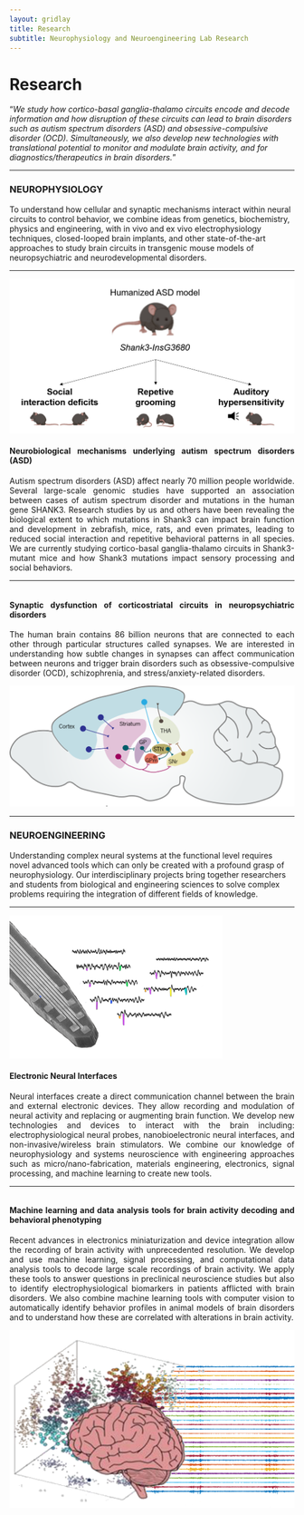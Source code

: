 ```yaml
---
layout: gridlay
title: Research
subtitle: Neurophysiology and Neuroengineering Lab Research
---
```

# **Research**

<!-- The paddingtop and margin-top edits allow anchors to link properly. -->
<div class="container">
      <p>
 		 <q><i>We study how cortico-basal ganglia-thalamo circuits encode and decode information and how disruption of these circuits can lead to brain disorders such as autism spectrum disorders (ASD) and obsessive-compulsive disorder (OCD).  Simultaneously, we also develop new technologies with translational potential to monitor and modulate brain activity, and for diagnostics/therapeutics in brain disorders.</i></q>
      </p>
</div>

<hr>

<div id="Alzheimer's Disease" class="col-sm-12">
		<h3>NEUROPHYSIOLOGY</h3>
		<p>
			To understand how cellular and synaptic mechanisms interact within neural circuits to control behavior, we combine ideas from genetics, biochemistry, physics and engineering, with in vivo and ex vivo electrophysiology techniques, closed-looped brain implants, and other state-of-the-art approaches to study brain circuits in transgenic mouse models of neuropsychiatric and neurodevelopmental disorders.
		</p>
</div>
<div id="break" class="col-sm-12">
	<hr>
</div>

<div id = "Pathologic Resilience" class="row" style="padding-top: 60px; margin-top: -60px;">
    <div class="col-sm-4">
    	<img src="/img/research/ImageProjectASD.PNG" alt="Neurobiological mechanisms underlying ASD">
    </div>
    <div class="col-sm-8" style="text-align: justify">
    	<h4>Neurobiological mechanisms underlying autism spectrum disorders (ASD)</h4>
    	<p>
			Autism spectrum disorders (ASD) affect nearly 70 million people worldwide. Several large-scale genomic studies have supported an association between cases of autism spectrum disorder and mutations in the human gene SHANK3. Research studies by us and others have been revealing the biological extent to which mutations in Shank3 can impact brain function and development in zebrafish, mice, rats, and even primates, leading to reduced social interaction and repetitive behavioral patterns in all species. We are currently studying cortico-basal ganglia-thalamo circuits in Shank3-mutant mice and how Shank3 mutations impact sensory processing and social behaviors.	
    	</p>
    </div>
</div>
<hr>
<div id = "Selective Vulnerability" class="row" style="padding-top: 60px; margin-top: -60px;">
    <div class="col-sm-8" style="text-align: justify">
    	<h4>Synaptic dysfunction of corticostriatal circuits in neuropsychiatric disorders</h4>
    	<p>
    		The human brain contains 86 billion neurons that are connected to each other through particular structures called synapses. We are interested in understanding how subtle changes in synapses can affect communication between neurons and trigger brain disorders such as obsessive-compulsive disorder (OCD), schizophrenia, and stress/anxiety-related disorders.
    	</p>
    </div>
    <div class="col-sm-4">
    	<img src="/img/research/ImageProjectSynapses.png" alt="Synaptic dysfunction of corticostriatal circuits">
    </div>
</div>


<hr>

<div id="Parkinson’s Disease" class="col-sm-12">
		<h3>NEUROENGINEERING</h3>
		<p>
			Understanding complex neural systems at the functional level requires novel advanced tools which can only be created with a profound grasp of neurophysiology. Our interdisciplinary projects bring together researchers and students from biological and engineering sciences to solve complex problems requiring the integration of different fields of knowledge. 
		</p>
</div>

<div id="break" class="col-sm-12">
	<hr>
</div>

<div id = "Pathologic Resilience" class="row" style="padding-top: 60px; margin-top: -60px;">
    <div class="col-sm-4">
    	<img src="/img/research/ImageProjectNeuralInterfaces2.png" alt="Electronic Neural Interfaces">
    </div>
    <div class="col-sm-8" style="text-align: justify">
    	<h4>Electronic Neural Interfaces</h4>
    	<p>
			Neural interfaces create a direct communication channel between the brain and external electronic devices. They allow recording and modulation of neural activity and replacing or augmenting brain function. We develop new technologies and devices to interact with the brain including: electrophysiological neural probes, nanobioelectronic neural interfaces, and non-invasive/wireless brain stimulators. We combine our knowledge of neurophysiology and systems neuroscience with engineering approaches such as micro/nano-fabrication, materials engineering, electronics, signal processing, and machine learning to create new tools.
    	</p>
    </div>
</div>

<hr>
<div id = "Selective Vulnerability" class="row" style="padding-top: 60px; margin-top: -60px;">
    <div class="col-sm-8" style="text-align: justify">
    	<h4>Machine learning and data analysis tools for brain activity decoding and behavioral phenotyping</h4>
    	<p>
    		Recent advances in electronics miniaturization and device integration allow the recording of brain activity with unprecedented resolution. We develop and use machine learning, signal processing, and computational data analysis tools to decode large scale recordings of brain activity. We apply these tools to answer questions in preclinical neuroscience studies but also to identify electrophysiological biomarkers in patients afflicted with brain disorders. We also combine machine learning tools with computer vision to automatically identify behavior profiles in animal models of brain disorders and to understand how these are correlated with alterations in brain activity.
    	</p>
    </div>
    <div class="col-sm-4">
    	<img src="/img/research/ImageProjectMachineLearning.png" alt="Machine learning for brain activity">
    </div>
</div>